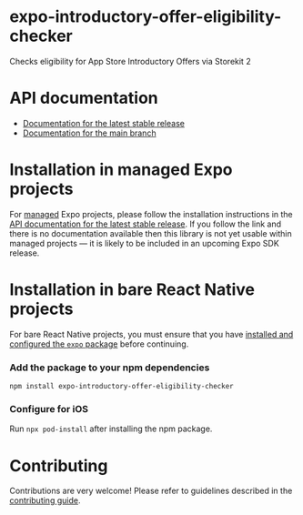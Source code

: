 # expo-introductory-offer-eligibility-checker

Checks eligibility for App Store Introductory Offers via Storekit 2

# API documentation

- [Documentation for the latest stable release](https://docs.expo.dev/versions/latest/sdk/introductory-offer-eligibility-checker/)
- [Documentation for the main branch](https://docs.expo.dev/versions/unversioned/sdk/introductory-offer-eligibility-checker/)

# Installation in managed Expo projects

For [managed](https://docs.expo.dev/archive/managed-vs-bare/) Expo projects, please follow the installation instructions in the [API documentation for the latest stable release](#api-documentation). If you follow the link and there is no documentation available then this library is not yet usable within managed projects &mdash; it is likely to be included in an upcoming Expo SDK release.

# Installation in bare React Native projects

For bare React Native projects, you must ensure that you have [installed and configured the `expo` package](https://docs.expo.dev/bare/installing-expo-modules/) before continuing.

### Add the package to your npm dependencies

```
npm install expo-introductory-offer-eligibility-checker
```



### Configure for iOS

Run `npx pod-install` after installing the npm package.

# Contributing

Contributions are very welcome! Please refer to guidelines described in the [contributing guide]( https://github.com/expo/expo#contributing).
